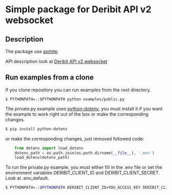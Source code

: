 # Simple package for Deribit API v2 websocket

## Description
The package use [aiohttp](https://aiohttp.readthedocs.io) 

API description look at [Deribit API v2 websocket](https://docs.deribit.com/v2/?python#json-rpc)



## Run examples from a clone

If you clone repository you can run examples from the root directory.
```.env
$ PYTHONPATH=.:$PYTHONPATH python examples/public.py
```

The private.py example uses [python-dotenv](https://github.com/theskumar/python-dotenv), you must install it if you want the example to work right out of the box or make the corresponding changes.
```bash
$ pip install python-dotenv
```
or make the corresponding changes, just removed followed code:
```python
    from dotenv import load_dotenv
    dotenv_path = os.path.join(os.path.dirname(__file__), '.env')
    load_dotenv(dotenv_path)
```
To run the private.py example, you must either fill in the .env file or set the environment variables DERIBIT_CLIENT_ID and DERIBIT_CLIENT_SECRET. Look at .env_default. 
```bash
$ PYTHONPATH=.:$PYTHONPATH DERIBIT_CLIENT_ID=YOU_ACCESS_KEY DERIBIT_CLIENT_SECRET=YOU_ACCESS_SECRET python examples/private.py
```
